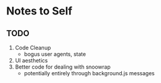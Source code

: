 # Notes to Self
## TODO
1. Code Cleanup
    - bogus user agents, state
2. UI aesthetics
3. Better code for dealing with snoowrap
	- potentially entirely through background.js messages
